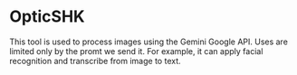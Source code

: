 # OpticSHK
This tool is used to process images using the Gemini Google API. Uses are limited only by the promt we send it. For example, it can apply facial recognition and transcribe from image to text.

